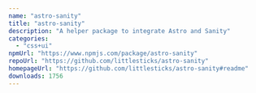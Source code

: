 ```yaml
---
name: "astro-sanity"
title: "astro-sanity"
description: "A helper package to integrate Astro and Sanity"
categories:
  - "css+ui"
npmUrl: "https://www.npmjs.com/package/astro-sanity"
repoUrl: "https://github.com/littlesticks/astro-sanity"
homepageUrl: "https://github.com/littlesticks/astro-sanity#readme"
downloads: 1756
---
```

